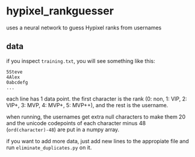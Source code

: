 # hypixel_rankguesser
uses a neural network to guess Hypixel ranks from usernames

## data
if you inspect <code>training.txt</code>, you will see something like this:

```
5Steve
4Alex
0abcdefg
...
```

each line has 1 data point. the first character is the rank (0: non, 1: VIP, 2: VIP+, 3: MVP, 4: MVP+, 5: MVP++), and the rest is the username.

when running, the usernames get extra null characters to make them 20 and the unicode codepoints of each character minus 48 (<code>ord(character)-48</code>) are put in a numpy array.

if you want to add more data, just add new lines to the appropiate file and run <code>eliminate_duplicates.py</code> on it.

